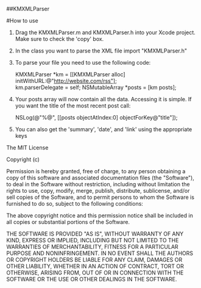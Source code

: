 ##KMXMLParser

#How to use

1. Drag the KMXMLParser.m and KMXMLParser.h into your Xcode project. Make sure to check the 'copy' box.
2. In the class you want to parse the XML file import "KMXMLParser.h"
3. To parse your file you need to use the following code:

	KMXMLParser *km = [[KMXMLParser alloc] initWithURL:@"http://website.com/rss"];  
    km.parserDelegate = self;
	NSMutableArray *posts = [km posts];  

4. Your posts array will now contain all the data. Accessing it is simple. If you want the title of the most recent post call:

	NSLog(@"%@", [[posts objectAtIndex:0] objectForKey@"title"]);  

5. You can also get the 'summary', 'date', and 'link' using the appropriate keys


  The MIT License

  Copyright (c)

  Permission is hereby granted, free of charge, to any person obtaining a copy of 
  this software and associated documentation files (the "Software"), to deal in 
  the Software without restriction, including without limitation the rights to use, 
  copy, modify, merge, publish, distribute, sublicense, and/or sell copies of the 
  Software, and to permit persons to whom the Software is furnished to do so, subject 
  to the following conditions:

  The above copyright notice and this permission notice shall be included in all 
  copies or substantial portions of the Software.

  THE SOFTWARE IS PROVIDED "AS IS", WITHOUT WARRANTY OF ANY KIND, EXPRESS OR IMPLIED, 
  INCLUDING BUT NOT LIMITED TO THE WARRANTIES OF MERCHANTABILITY, FITNESS 
  FOR A PARTICULAR PURPOSE AND NONINFRINGEMENT. IN NO EVENT SHALL THE AUTHORS 
  OR COPYRIGHT HOLDERS BE LIABLE FOR ANY CLAIM, DAMAGES OR OTHER LIABILITY, 
  WHETHER IN AN ACTION OF CONTRACT, TORT OR OTHERWISE, ARISING FROM, OUT OF 
  OR IN CONNECTION WITH THE SOFTWARE OR THE USE OR OTHER DEALINGS IN THE SOFTWARE.
